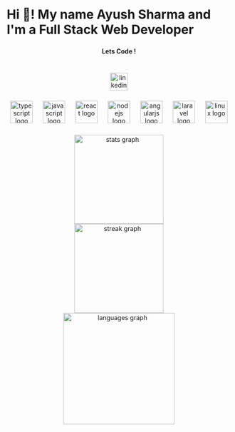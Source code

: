 <h1 align="left">Hi 👋! My name Ayush Sharma and I'm a Full Stack Web Developer</h1>

###

<h4 align="center">Lets Code !</h4>

###

<br clear="both">

<div align="center">
  <a href="https://www.linkedin.com/in/ayush-sharma-aa432523a/" target="_blank">
    <img src="https://img.shields.io/static/v1?message=LinkedIn&logo=linkedin&label=&color=0077B5&logoColor=white&labelColor=&style=for-the-badge" height="40" alt="linkedin logo"  />
  </a>
</div>

###

<div align="center">
  <img src="https://cdn.jsdelivr.net/gh/devicons/devicon/icons/typescript/typescript-original.svg" height="50" alt="typescript logo"  />
  <img width="15" />
  <img src="https://cdn.jsdelivr.net/gh/devicons/devicon/icons/javascript/javascript-original.svg" height="50" alt="javascript logo"  />
  <img width="15" />
  <img src="https://cdn.jsdelivr.net/gh/devicons/devicon/icons/react/react-original.svg" height="50" alt="react logo"  />
  <img width="15" />
  <img src="https://cdn.jsdelivr.net/gh/devicons/devicon/icons/nodejs/nodejs-original.svg" height="50" alt="nodejs logo"  />
  <img width="15" />
  <img src="https://cdn.jsdelivr.net/gh/devicons/devicon@latest/icons/angularjs/angularjs-original.svg" height="50" alt="angularjs logo"  />
  <img width="15" />
  <img src="https://cdn.jsdelivr.net/gh/devicons/devicon@latest/icons/laravel/laravel-original.svg" height="50" alt="laravel logo" />
  <img width="15" />
  <img src="https://cdn.jsdelivr.net/gh/devicons/devicon@latest/icons/linux/linux-original.svg" height="50" alt="linux logo" />
</div>

###

<div align="center">
  <img src="https://github-readme-stats.vercel.app/api?username=ayush-may&hide_title=true&hide_rank=false&show_icons=true&include_all_commits=true&count_private=true&disable_animations=true&theme=dracula&locale=en&hide_border=true" height="200" alt="stats graph" /> <br>
  <img src="https://streak-stats.demolab.com?user=ayush-may&locale=en&mode=weekly&theme=dracula&hide_border=true" height="200" alt="streak graph" /> <br>
  <img src="https://github-readme-stats.vercel.app/api/top-langs?username=ayush-may&locale=en&hide_title=false&layout=compact&card_width=320&langs_count=10&theme=nord&hide_border=true" height="250" alt="languages graph"  />
</div>
